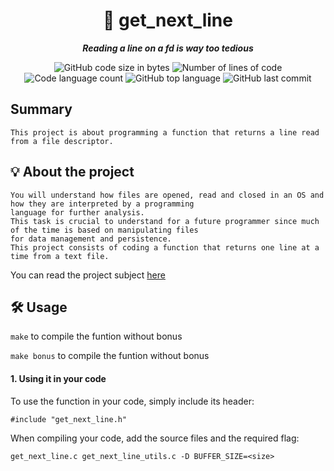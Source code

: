 <h1 align="center">
📖 get_next_line
</h1>

<p align="center">
	<b><i>Reading a line on a fd is way too tedious</i></b><br>
</p>

<p align="center">
	<img alt="GitHub code size in bytes" src="https://img.shields.io/github/languages/code-size/jlima91/get_next_line_42?color=lightblue" />
	<img alt="Number of lines of code" src="https://img.shields.io/tokei/lines/github/jlima91/get_next_line_42?color=critical" />
	<img alt="Code language count" src="https://img.shields.io/github/languages/count/jlima91/get_next_line_42?color=yellow" />
	<img alt="GitHub top language" src="https://img.shields.io/github/languages/top/jlima91/get_next_line_42?color=blue" />
	<img alt="GitHub last commit" src="https://img.shields.io/github/last-commit/jlima91/get_next_line_42?color=green" />
</p>

## Summary
```
This project is about programming a function that returns a line read from a file descriptor.
```
## 💡 About the project

```
You will understand how files are opened, read and closed in an OS and how they are interpreted by a programming
language for further analysis.
This task is crucial to understand for a future programmer since much of the time is based on manipulating files
for data management and persistence.
This project consists of coding a function that returns one line at a time from a text file.
```
You can read the project subject [here](https://github.com/jlima91/get_next_line_42/blob/master/get_next_line.pdf)


## 🛠️ Usage

```make``` to compile the funtion without bonus

```make bonus``` to compile the funtion without bonus


#### 1. Using it in your code

To use the function in your code, simply include its header:
```
#include "get_next_line.h"
```

When compiling your code, add the source files and the required flag:
```
get_next_line.c get_next_line_utils.c -D BUFFER_SIZE=<size>
```
